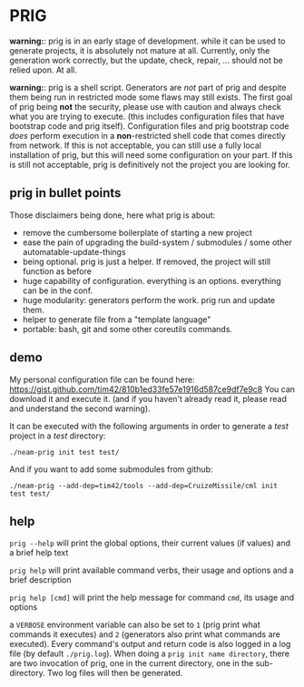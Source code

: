 # PRIG

**warning:**: prig is in an early stage of development. while it can be used to generate projects, it is absolutely not mature at all. Currently, only the generation work correctly, but the update, check, repair, ... should not be relied upon. At all.

**warning:**: prig is a shell script. Generators are _not_ part of prig and despite them being run in restricted mode some flaws may still exists. The first goal of prig being **not** the security, please use with caution and always check what you are trying to execute. (this includes configuration files that have bootstrap code and prig itself). Configuration files and prig bootstrap code _does_ perform execution in a **non**-restricted shell code that comes directly from network. If this is not acceptable, you can still use a fully local installation of prig, but this will need some configuration on your part. If this is still not acceptable, prig is definitively not the project you are looking for.

## prig in bullet points

Those disclaimers being done, here what prig is about:
 - remove the cumbersome boilerplate of starting a new project
 - ease the pain of upgrading the build-system / submodules / some other automatable-update-things
 - being optional. prig is just a helper. If removed, the project will still function as before
 - huge capability of configuration. everything is an options. everything can be in the conf.
 - huge modularity: generators perform the work. prig run and update them.
 - helper to generate file from a "template language"
 - portable: bash, git and some other coreutils commands.

## demo

My personal configuration file can be found here: https://gist.github.com/tim42/810b1ed33fe57e1916d587ce9df7e9c8
You can download it and execute it. (and if you haven't already read it, please read and understand the second warning).

It can be executed with the following arguments in order to generate a _test_ project in a _test_ directory:

```
./neam-prig init test test/
```

And if you want to add some submodules from github:

```
./neam-prig --add-dep=tim42/tools --add-dep=CruizeMissile/cml init test test/
```

## help

`prig --help` will print the global options, their current values (if values) and a brief help text

`prig help` will print available command verbs, their usage and options and a brief description

`prig help [cmd]` will print the help message for command `cmd`, its usage and options

a `VERBOSE` environment variable can also be set to `1` (prig print what commands it executes) and `2` (generators also print what commands are executed). Every command's output and return code is also logged in a log file (by default `./prig.log`). When doing a `prig init name directory`, there are two invocation of prig, one in the current directory, one in the sub-directory. Two log files will then be generated.
